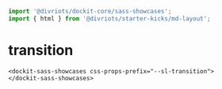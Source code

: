 ```js script
import '@divriots/dockit-core/sass-showcases';
import { html } from '@divriots/starter-kicks/md-layout';
```

# transition

```html:html
<dockit-sass-showcases css-props-prefix="--sl-transition">
</dockit-sass-showcases>
```
